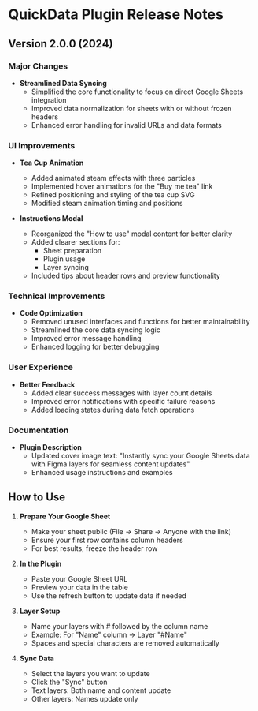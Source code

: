 # QuickData Plugin Release Notes

## Version 2.0.0 (2024)

### Major Changes
- **Streamlined Data Syncing**
  - Simplified the core functionality to focus on direct Google Sheets integration
  - Improved data normalization for sheets with or without frozen headers
  - Enhanced error handling for invalid URLs and data formats

### UI Improvements
- **Tea Cup Animation**
  - Added animated steam effects with three particles
  - Implemented hover animations for the "Buy me tea" link
  - Refined positioning and styling of the tea cup SVG
  - Modified steam animation timing and positions

- **Instructions Modal**
  - Reorganized the "How to use" modal content for better clarity
  - Added clearer sections for:
    - Sheet preparation
    - Plugin usage
    - Layer syncing
  - Included tips about header rows and preview functionality

### Technical Improvements
- **Code Optimization**
  - Removed unused interfaces and functions for better maintainability
  - Streamlined the core data syncing logic
  - Improved error message handling
  - Enhanced logging for better debugging

### User Experience
- **Better Feedback**
  - Added clear success messages with layer count details
  - Improved error notifications with specific failure reasons
  - Added loading states during data fetch operations

### Documentation
- **Plugin Description**
  - Updated cover image text: "Instantly sync your Google Sheets data with Figma layers for seamless content updates"
  - Enhanced usage instructions and examples

## How to Use
1. **Prepare Your Google Sheet**
   - Make your sheet public (File → Share → Anyone with the link)
   - Ensure your first row contains column headers
   - For best results, freeze the header row

2. **In the Plugin**
   - Paste your Google Sheet URL
   - Preview your data in the table
   - Use the refresh button to update data if needed

3. **Layer Setup**
   - Name your layers with # followed by the column name
   - Example: For "Name" column → Layer "#Name"
   - Spaces and special characters are removed automatically

4. **Sync Data**
   - Select the layers you want to update
   - Click the "Sync" button
   - Text layers: Both name and content update
   - Other layers: Names update only 